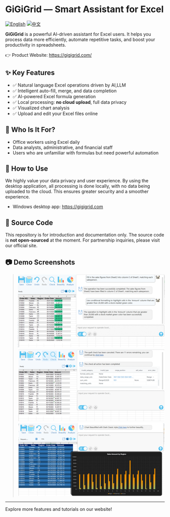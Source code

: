 # GiGiGrid — Smart Assistant for Excel
[![English](https://img.shields.io/badge/lang-en-blue.svg)](README.md)
[![中文](https://img.shields.io/badge/语言-中文-red.svg)](README.zh-CN.md)

**GiGiGrid** is a powerful AI-driven assistant for Excel users. It helps you process data more efficiently, automate repetitive tasks, and boost your productivity in spreadsheets.

👉 Product Website: https://gigigrid.com/

## ✨ Key Features

- ✅ Natural language Excel operations driven by AI,LLM
- ✅ Intelligent auto-fill, merge, and data completion
- ✅ AI-powered Excel formula generation
- ✅ Local processing: **no cloud upload**, full data privacy
- ✅ Visualized chart analysis
- ✅ Upload and edit your Excel files online

## 🎯 Who Is It For?

- Office workers using Excel daily
- Data analysts, administrative, and financial staff
- Users who are unfamiliar with formulas but need powerful automation

## 🚀 How to Use

We highly value your data privacy and user experience. By using the desktop application, all processing is done locally, with no data being uploaded to the cloud. This ensures greater security and a smoother experience.
- Windows desktop app: https://gigigrid.com

## 🚫 Source Code

This repository is for introduction and documentation only. The source code is **not open-sourced** at the moment. For partnership inquiries, please visit our official site.

## 📷 Demo Screenshots

> ![AI Operation](./images/action.int.png)
> ![Excel assistant](./images/check.int.png)
> ![Excel beautify](./images/beautify.int.png)

---

Explore more features and tutorials on our website!
